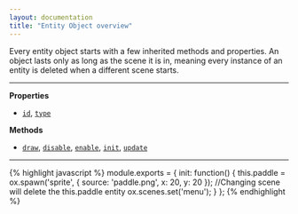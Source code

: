 ```yaml
---
layout: documentation
title: "Entity Object overview"
---
```


Every entity object starts with a few inherited methods and properties. An object lasts only as long as the scene it is in, meaning every instance of an entity is deleted when a different scene starts.

----

**Properties**

- [`id`]({{site.url}}/docs/entity/id.html), [`type`]({{site.url}}/docs/entity/type.html)

**Methods**

- [`draw`]({{site.url}}/docs/hooks/draw.html), [`disable`]({{site.url}}/docs/entity/disable.html), [`enable`]({{site.url}}/docs/entity/enable.html), [`init`]({{site.url}}/docs/hooks/init.html), [`update`]({{site.url}}/docs/hooks/update.html)

----



{% highlight javascript %}
module.exports = {
    init: function() {
        this.paddle = ox.spawn('sprite', {
            source: 'paddle.png',
            x: 20,
            y: 20
        });
        //Changing scene will delete the this.paddle entity
        ox.scenes.set('menu');
    }
};
{% endhighlight %}